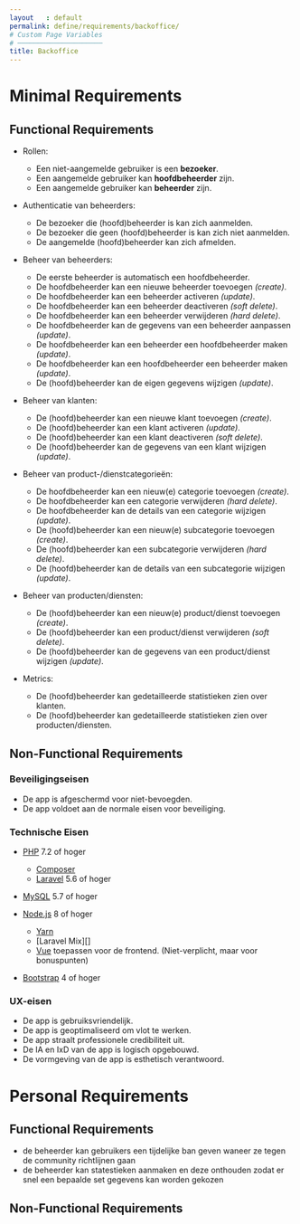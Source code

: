 ```yaml
---
layout   : default
permalink: define/requirements/backoffice/
# Custom Page Variables
# ─────────────────────
title: Backoffice
---
```




# Minimal Requirements

## Functional Requirements

- Rollen:
    
    - Een niet-aangemelde gebruiker is een **bezoeker**.
    - Een aangemelde gebruiker kan **hoofdbeheerder** zijn.
    - Een aangemelde gebruiker kan **beheerder** zijn.

- Authenticatie van beheerders:
    
    - De bezoeker die (hoofd)beheerder is kan zich aanmelden.
    - De bezoeker die geen (hoofd)beheerder is kan zich niet aanmelden.
    - De aangemelde (hoofd)beheerder kan zich afmelden.

- Beheer van beheerders:
    
    - De eerste beheerder is automatisch een hoofdbeheerder.
    - De hoofdbeheerder kan een nieuwe beheerder toevoegen _(create)_.
    - De hoofdbeheerder kan een beheerder activeren _(update)_.
    - De hoofdbeheerder kan een beheerder deactiveren _(soft delete)_.
    - De hoofdbeheerder kan een beheerder verwijderen _(hard delete)_.
    - De hoofdbeheerder kan de gegevens van een beheerder aanpassen _(update)_.
    - De hoofdbeheerder kan een beheerder een hoofdbeheerder maken _(update)_.
    - De hoofdbeheerder kan een hoofdbeheerder een beheerder maken _(update)_.
    - De (hoofd)beheerder kan de eigen gegevens wijzigen _(update)_.

- Beheer van klanten:
    
    - De (hoofd)beheerder kan een nieuwe klant toevoegen _(create)_.
    - De (hoofd)beheerder kan een klant activeren _(update)_.
    - De (hoofd)beheerder kan een klant deactiveren _(soft delete)_.
    - De (hoofd)beheerder kan de gegevens van een klant wijzigen _(update)_.

- Beheer van product-/dienstcategorieën:
    
    - De hoofdbeheerder kan een nieuw(e) categorie toevoegen _(create)_.
    - De hoofdbeheerder kan een categorie verwijderen _(hard delete)_.
    - De hoofdbeheerder kan de details van een categorie wijzigen _(update)_.
    - De (hoofd)beheerder kan een nieuw(e) subcategorie toevoegen _(create)_.
    - De (hoofd)beheerder kan een subcategorie verwijderen _(hard delete)_.
    - De (hoofd)beheerder kan de details van een subcategorie wijzigen _(update)_.

- Beheer van producten/diensten:
    
    - De (hoofd)beheerder kan een nieuw(e) product/dienst toevoegen _(create)_.
    - De (hoofd)beheerder kan een product/dienst verwijderen _(soft delete)_.
    - De (hoofd)beheerder kan de gegevens van een product/dienst wijzigen _(update)_.

- Metrics:
    
    - De (hoofd)beheerder kan gedetailleerde statistieken zien over klanten.
    - De (hoofd)beheerder kan gedetailleerde statistieken zien over producten/diensten.


## Non-Functional Requirements
### Beveiligingseisen

- De app is afgeschermd voor
     niet-bevoegden.
- De app voldoet aan de normale
     eisen voor beveiliging.

### Technische Eisen

- [PHP](https://secure.php.net)
     7.2 of hoger 
  - [Composer](https://getcomposer.org)
  - [Laravel](https://laravel.com) 5.6 of hoger

- [MySQL](https://www.mysql.com/products/community/) 5.7 of hoger
- [Node.js](https://nodejs.org) 8 of hoger 
  - [Yarn](https://yarnpkg.com)
  - [Laravel Mix][]
  - [Vue](https://vuejs.org) toepassen voor de frontend. (Niet-verplicht, maar voor bonuspunten)
- [Bootstrap](http://getbootstrap.com) 4 of hoger

### UX-eisen

- De app is gebruiksvriendelijk.
- De app is geoptimaliseerd om vlot te werken.
- De app straalt professionele credibiliteit uit.
- De IA en IxD van de app is logisch opgebouwd.
- De vormgeving van de app is esthetisch verantwoord.



# Personal Requirements

## Functional Requirements
- de beheerder kan gebruikers een tijdelijke ban geven waneer ze tegen de community richtlijnen gaan
- de beheerder kan statestieken aanmaken en deze onthouden zodat er snel een bepaalde set gegevens kan worden gekozen
## Non-Functional Requirements